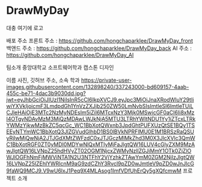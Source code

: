 # DrawMyDay

대충 여기에 로고

배포 주소 
프론트 주소 : https://github.com/hongchaparklee/DrawMyDay_front
백앤드 주소 : https://github.com/hongchaparklee/DrawMyDay_back
AI 주소 : https://github.com/hongchaparklee/DrawMyDay_AI

팀소개
중앙대학교 소프트웨어학과 캡스톤 디자인

이름 사진, 깃허브 주소, 소속 학과
https://private-user-images.githubusercontent.com/132898240/337243000-bd609157-4aab-455c-be71-4dac3b9030dd.jpg?jwt=eyJhbGciOiJIUzI1NiIsInR5cCI6IkpXVCJ9.eyJpc3MiOiJnaXRodWIuY29tIiwiYXVkIjoicmF3LmdpdGh1YnVzZXJjb250ZW50LmNvbSIsImtleSI6ImtleTUiLCJleHAiOjE3MTc2NzMyNDEsIm5iZiI6MTcxNzY3Mjk0MSwicGF0aCI6Ii8xMzI4OTgyNDAvMzM3MjQzMDAwLWJkNjA5MTU3LTRhYWItNDU1Yy1iZTcxLTRkYWMzYjkwMzBkZC5qcGc_WC1BbXotQWxnb3JpdGhtPUFXUzQtSE1BQy1TSEEyNTYmWC1BbXotQ3JlZGVudGlhbD1BS0lBVkNPRFlMU0E1M1BRSzRaQSUyRjIwMjQwNjA2JTJGdXMtZWFzdC0xJTJGczMlMkZhd3M0X3JlcXVlc3QmWC1BbXotRGF0ZT0yMDI0MDYwNlQxMTIyMjFaJlgtQW16LUV4cGlyZXM9MzAwJlgtQW16LVNpZ25hdHVyZT02OGM1NjcxZWMyNzllZGJiMmY1OTk0ZjZlOWJlOGFhNmFjMWViNTA1N2U3NTFhY2VjYzhkZTAwYmM0ZGM2NjIzJlgtQW16LVNpZ25lZEhlYWRlcnM9aG9zdCZhY3Rvcl9pZD0wJmtleV9pZD0wJnJlcG9faWQ9MCJ9.V9wU6lxJ1Peq9X4MLAsog1ImfVDfUhErQy5gXQfcmwM
프로젝트 소개

